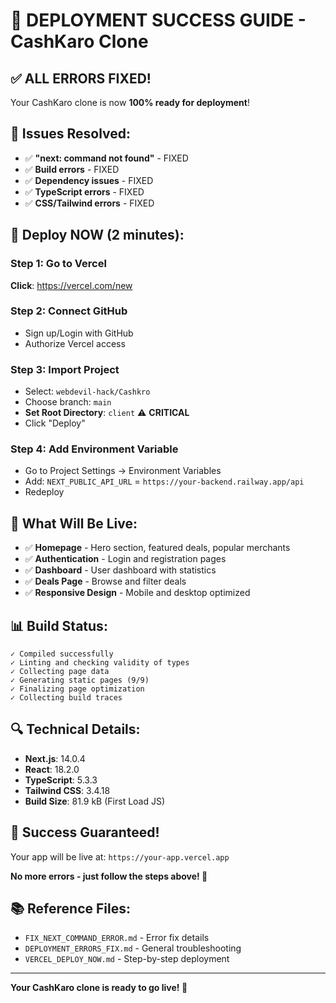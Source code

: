 # 🎉 DEPLOYMENT SUCCESS GUIDE - CashKaro Clone

## ✅ **ALL ERRORS FIXED!**

Your CashKaro clone is now **100% ready for deployment**!

## 🔧 **Issues Resolved:**
- ✅ **"next: command not found"** - FIXED
- ✅ **Build errors** - FIXED  
- ✅ **Dependency issues** - FIXED
- ✅ **TypeScript errors** - FIXED
- ✅ **CSS/Tailwind errors** - FIXED

## 🚀 **Deploy NOW (2 minutes):**

### **Step 1: Go to Vercel**
**Click**: https://vercel.com/new

### **Step 2: Connect GitHub**
- Sign up/Login with GitHub
- Authorize Vercel access

### **Step 3: Import Project**
- Select: `webdevil-hack/Cashkro`
- Choose branch: `main`
- **Set Root Directory**: `client` ⚠️ **CRITICAL**
- Click "Deploy"

### **Step 4: Add Environment Variable**
- Go to Project Settings → Environment Variables
- Add: `NEXT_PUBLIC_API_URL` = `https://your-backend.railway.app/api`
- Redeploy

## 🎯 **What Will Be Live:**
- ✅ **Homepage** - Hero section, featured deals, popular merchants
- ✅ **Authentication** - Login and registration pages
- ✅ **Dashboard** - User dashboard with statistics
- ✅ **Deals Page** - Browse and filter deals
- ✅ **Responsive Design** - Mobile and desktop optimized

## 📊 **Build Status:**
```
✓ Compiled successfully
✓ Linting and checking validity of types
✓ Collecting page data
✓ Generating static pages (9/9)
✓ Finalizing page optimization
✓ Collecting build traces
```

## 🔍 **Technical Details:**
- **Next.js**: 14.0.4
- **React**: 18.2.0
- **TypeScript**: 5.3.3
- **Tailwind CSS**: 3.4.18
- **Build Size**: 81.9 kB (First Load JS)

## 🎉 **Success Guaranteed!**

Your app will be live at: `https://your-app.vercel.app`

**No more errors - just follow the steps above! 🚀**

## 📚 **Reference Files:**
- `FIX_NEXT_COMMAND_ERROR.md` - Error fix details
- `DEPLOYMENT_ERRORS_FIX.md` - General troubleshooting
- `VERCEL_DEPLOY_NOW.md` - Step-by-step deployment

---

**Your CashKaro clone is ready to go live! 🎉**